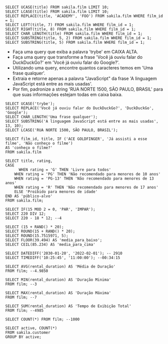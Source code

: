 

```
SELECT UCASE(title) FROM sakila.film LIMIT 10;
SELECT LCASE(title) FROM sakila.film LIMIT 10;
SELECT REPLACE(title, 'ACADEMY', 'FOO') FROM sakila.film WHERE film_id = 1;
SELECT LEFT(title, 7) FROM sakila.film WHERE film_id = 1;
SELECT RIGHT(title, 8) FROM sakila.film WHERE film_id = 1;
SELECT CHAR_LENGTH(title) FROM sakila.film WHERE film_id = 1;
SELECT SUBSTRING(title, 5, 2) FROM sakila.film WHERE film_id = 1;
SELECT SUBSTRING(title, 5) FROM sakila.film WHERE film_id = 1;
```
- Faça uma query que exiba a palavra 'trybe' em CAIXA ALTA.
- Faça uma query que transforme a frase 'Você já ouviu falar do DuckDuckGo?' em 'Você já ouviu falar do Google?'.
- Utilizando uma query, encontre quantos caracteres temos em 'Uma frase qualquer'.
- Extraia e retorne apenas a palavra "JavaScript" da frase 'A linguagem JavaScript está entre as mais usadas'.
- Por fim, padronize a string 'RUA NORTE 1500, SÃO PAULO, BRASIL' para que suas informações estejam todas em caixa baixa.

```
SELECT UCASE('trybe');
SELECT REPLACE('Você já ouviu falar do DuckDuckGo?', 'DuckDuckGo', 'Google');
SELECT CHAR_LENGTH('Uma frase qualquer');
SELECT SUBSTRING('A linguagem JavaScript está entre as mais usadas', 13, 10);
SELECT LCASE('RUA NORTE 1500, SÃO PAULO, BRASIL');
```

```
SELECT film_id, title, IF ('ACE GOLDFINGER', 'Já assisti a esse filme', 'Não conheço o filme') 
AS 'conheço o filme?'
FROM sakila.film
```

```
SELECT title, rating, 
CASE 
	  WHEN rating = 'G' THEN 'Livre para todos'
    WHEN rating = 'PG' THEN 'Não recomendado para menores de 10 anos'
    WHEN rating = 'PG-13' THEN 'Não recomendado para menores de 13 anos'
    WHEN rating = 'R' THEN 'Não recomendado para menores de 17 anos'
    ELSE 'Proibido para menores de idade'
END AS 'público-alvo'
FROM sakila.film;
```

```
SELECT IF(15 MOD 2 = 0, 'PAR', 'IMPAR');
SELECT 220 DIV 12;
SELECT 220 - 18 * 12; --4
```
```
SELECT (15 + RAND() * 20);
SELECT ROUND(15 + RAND() * 20);
SELECT ROUND(15.7515971, 5);
SELECT FLOOR(39.494) AS 'media_para_baixo';
SELECT CEIL(85.234) AS 'media_para_cima'
```

```
SELECT DATEDIFF('2030-01-20', '2022-02-01'); -- 2910
SELECT TIMEDIFF('10:25:45', '11:00:00'); --00:34:15
```
```
SELECT AVG(rental_duration) AS 'Média de Duração'
FROM film; --4.9850
```
```
SELECT MIN(rental_duration) AS 'Duração Minima'
FROM film; --3
```
```
SELECT MAX(rental_duration) AS 'Duração Máxima'
FROM film; --7
```
```
SELECT SUM(rental_duration) AS 'Tempo de Exibição Total'
FROM film; --4985
```
```
SELECT COUNT(*) FROM film; --1000
```
```
SELECT active, COUNT(*)
FROM sakila.customer
GROUP BY active;
```





